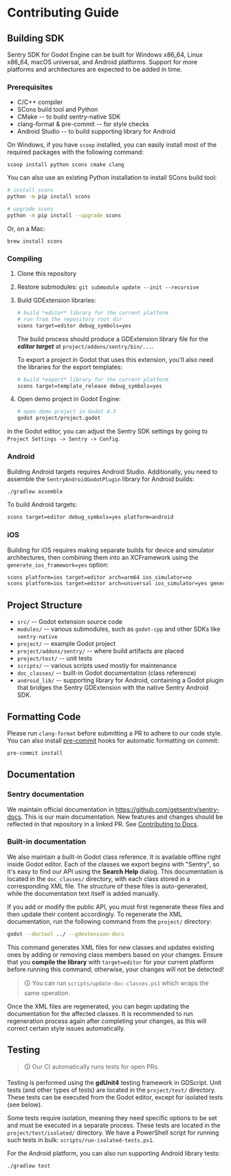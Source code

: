 # Contributing Guide

## Building SDK

Sentry SDK for Godot Engine can be built for Windows x86_64, Linux x86_64, macOS universal, and Android platforms. Support for more platforms and architectures are expected to be added in time.

### Prerequisites

- C/C++ compiler
- SCons build tool and Python
- CMake -- to build sentry-native SDK
- clang-format & pre-commit -- for style checks
- Android Studio -- to build supporting library for Android

On Windows, if you have `scoop` installed, you can easily install most of the required packages with the following command:
```
scoop install python scons cmake clang
```

You can also use an existing Python installation to install SCons build tool:
```bash
# install scons
python -m pip install scons

# upgrade scons
python -m pip install --upgrade scons
```
Or, on a Mac:

```
brew install scons
```

### Compiling

1. Clone this repository
2. Restore submodules: `git submodule update --init --recursive`
3. Build GDExtension libraries:
    ```bash
    # build *editor* library for the current platform
    # run from the repository root dir
    scons target=editor debug_symbols=yes
    ```
    The build process should produce a GDExtension library file for the ***editor target*** at `project/addons/sentry/bin/...`.

    To export a project in Godot that uses this extension, you'll also need the libraries for the export templates:
    ```bash
    # build *export* library for the current platform
    scons target=template_release debug_symbols=yes
    ```
4. Open demo project in Godot Engine:
    ```bash
    # open demo project in Godot 4.3
    godot project/project.godot
    ```

In the Godot editor, you can adjust the Sentry SDK settings by going to `Project Settings -> Sentry -> Config`.

### Android

Building Android targets requires Android Studio. Additionally, you need to assemble the `SentryAndroidGodotPlugin` library for Android builds:

```bash
./gradlew assemble
```

To build Android targets:

```bash
scons target=editor debug_symbols=yes platform=android
```

### iOS

Building for iOS requires making separate builds for device and simulator architectures, then combining them into an XCFramework using the `generate_ios_framework=yes` option:

```bash
scons platform=ios target=editor arch=arm64 ios_simulator=no
scons platform=ios target=editor arch=universal ios_simulator=yes generate_ios_framework=yes
```

## Project Structure

- `src/` -- Godot extension source code
- `modules/` -- various submodules, such as `godot-cpp` and other SDKs like `sentry-native`
- `project/` -- example Godot project
- `project/addons/sentry/` -- where build artifacts are placed
- `project/test/` -- unit tests
- `scripts/` -- various scripts used mostly for maintenance
- `doc_classes/` -- built-in Godot documentation (class reference)
- `android_lib/` -- supporting library for Android, containing a Godot plugin that bridges the Sentry GDExtension with the native Sentry Android SDK.

## Formatting Code

Please run `clang-format` before submitting a PR to adhere to our code style. You can also install [pre-commit](https://pre-commit.com/) hooks for automatic formatting on commit:
```sh
pre-commit install
```

## Documentation

### Sentry documentation

We maintain official documentation in https://github.com/getsentry/sentry-docs. This is our main documentation. New features and changes should be reflected in that repository in a linked PR. See [Contributing to Docs](https://docs.sentry.io/contributing/).

### Built-in documentation

We also maintain a built-in Godot class reference. It is available offline right inside Godot editor. Each of the classes we export begins with "Sentry", so it's easy to find our API using the **Search Help** dialog. This documentation is located in the `doc_classes/` directory, with each class stored in a corresponding XML file. The structure of these files is auto-generated, while the documentation text itself is added manually.

If you add or modify the public API, you must first regenerate these files and then update their content accordingly. To regenerate the XML documentation, run the following command from the `project/` directory:

```sh
godot --doctool ../ --gdextension-docs
```

This command generates XML files for new classes and updates existing ones by adding or removing class members based on your changes. Ensure that you **compile the library** with `target=editor` for your current platform before running this command; otherwise, your changes will not be detected!

> 🛈 You can run `scripts/update-doc-classes.ps1` which wraps the same operation.

Once the XML files are regenerated, you can begin updating the documentation for the affected classes. It is recommended to run regeneration process again after completing your changes, as this will correct certain style issues automatically.

## Testing

> 🛈 Our CI automatically runs tests for open PRs.

Testing is performed using the **gdUnit4** testing framework in GDScript. Unit tests (and other types of tests) are located in the `project/test/` directory. These tests can be executed from the Godot editor, except for isolated tests (see below).

Some tests require isolation, meaning they need specific options to be set and must be executed in a separate process. These tests are located in the `project/test/isolated/` directory. We have a PowerShell script for running such tests in bulk: `scripts/run-isolated-tests.ps1`.

For the Android platform, you can also run supporting Android library tests:
```bash
./gradlew test
```
